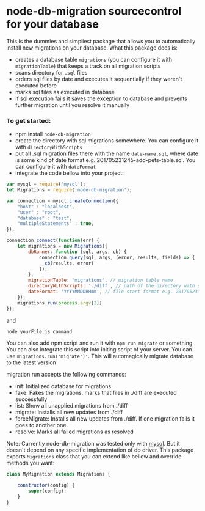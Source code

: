# node-db-migration sourcecontrol for your database

This is the dummies and simpliest package that allows you to automatically install new migrations on your database.
What this package does is:
 - creates a database table `migrations` (you can configure it with `migrationTable`) that keeps a track on all migration scripts
 - scans directory for `.sql` files
 - orders sql files by date and executes it sequentially if they weren't executed before
 - marks sql files as executed in database
 - if sql execution fails it saves the exception to database and prevents further migration until you resolve it manually

### To get started:
 - npm install `node-db-migration`
 - create the directory with sql migrations somewhere. You can configure it with `directoryWithScripts`
 - put all .sql migration files there with the name `date-name.sql`, where date is some kind of date format e.g. 201705231245-add-pets-table.sql. You can configure it with `dateFormat`
 - integrate the code bellow into your project:

```javascript
var mysql = require('mysql');
let Migrations = require('node-db-migration');

var connection = mysql.createConnection({
    "host" : "localhost",
    "user" : "root",
    "database" : "test",
    "multipleStatements" : true,
});

connection.connect(function(err) {
    let migrations = new Migrations({
        dbRunner: function (sql, args, cb) {
            connection.query(sql, args, (error, results, fields) => {
              cb(results, error)
            });
        },
        migrationTable: 'migrations', // migration table name
        directoryWithScripts: './diff', // path of the directory with sqls
        dateFormat: 'YYYYMMDDHHmm', // file start format e.g. 201705231245-add-pets-table.sql
    });
    migrations.run(process.argv[2])
});
```

and
```sh
node yourFile.js command
```
You can also add npm script and run it with `npm run migrate` or something
You can also integrate this script into initing script of your server. You can use `migrations.run('migrate')'`. This will automagically migrate database to the latest version

migration.run accepts the following commands:

- init: Initialized database for migrations
- fake: Fakes the migrations, marks that files in ./diff are executed successfully
- list: Show all unapplied migrations from ./diff
- migrate: Installs all new updates from ./diff
- forceMigrate: Installs all new updates from ./diff. If one migration fails it goes to another one.
- resolve: Marks all failed migrations as resolved

Note: Currently node-db-migration was tested only with [mysql](https://github.com/mysqljs/mysql). But it doesn't depend on any specific implementation of db driver. This package exports `Migrations` class that you can extend like bellow and override methods you want:


```javascript
class MyMigration extends Migrations {

    constructor(config) {
        super(config);
    }
}
```


